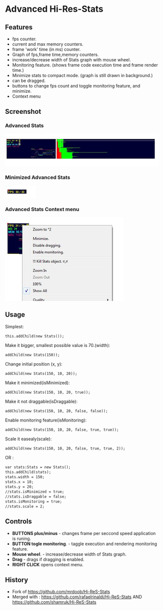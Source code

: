 Advanced Hi-Res-Stats
========

Features
--------
	
 - fps counter.
 - current and max memory counters.
 - frame 'work' time (in ms) counter.
 - Graph of fps,frame time,memory counters.
 - increase/decrease width of Stats graph with mouse wheel.
 - Monitoring feature. (shows frame code execution time and frame render time.)
 - Minimize stats to compact mode. (graph is still drawn in background.)
 - can be dragged.
 - buttons to change fps count and toggle monitoring feature, and minimize.
 - Context menu


Screenshot
----------

### Advanced Stats ###
![AdvancedStats.jpg](https://github.com/MindScriptAct/Advanced-hi-res-stats/raw/master/assets/AdvancedStats.jpg "Advanced Stats")
### Minimized Advanced Stats ###
![MinimizedStats.jpg](https://github.com/MindScriptAct/Advanced-hi-res-stats/raw/master/assets/MinimizedStats.jpg "Minimized Advanced Stats")
### Advanced Stats Context menu ###
![StatsContextMenu.jpg](https://github.com/MindScriptAct/Advanced-hi-res-stats/raw/master/assets/StatsContextMenu.jpg "Advanced Stats Context menu")

Usage
-----

Simplest:

	this.addChild(new Stats());

	
Make it bigger, smallest possible value is 70.(width):

	addChild(new Stats(150));
	
Change initial position (x, y):

	addChild(new Stats(150, 10, 20));
	
Make it minimized(isMinimized):

	addChild(new Stats(150, 10, 20, true));	
	
Make it not draggable(isDraggable):

	addChild(new Stats(150, 10, 20, false, false));		
	
Enable monitoring feature(isMonitoring):

	addChild(new Stats(150, 10, 20, false, true, true));
	
Scale it easealy(scale):

	addChild(new Stats(150, 10, 20, false, true, true, 2));	
	
OR : 
	
	var stats:Stats = new Stats();
	this.addChild(stats);
	stats.width = 150;
	stats.x = 10;
	stats.y = 20;
	//stats.isMinimized = true;
	//stats.isDraggable = false;
	stats.isMonitoring = true;
	//stats.scale = 2;
	
	
Controls
--------

* **BUTTONS plus/minus**  - changes frame per seccond speed application is runing.
* **BUTTON togle monitoring**. - taggle execution and rendering monitoring feature.
* **Mouse wheel**. - increase/decrease width of Stats graph.
* **Drag** - drags if dragging is enabled.
* **RIGHT CLICK** opens context menu.



History
------
 * Fork of https://github.com/mrdoob/Hi-ReS-Stats
 * Merged with : https://github.com/rafaelrinaldi/Hi-ReS-Stats AND https://github.com/shamruk/Hi-ReS-Stats

